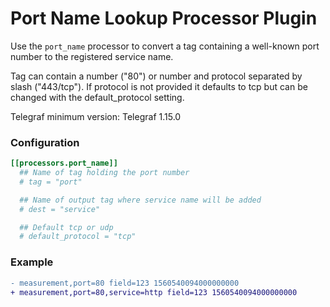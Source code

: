 # Port Name Lookup Processor Plugin

Use the `port_name` processor to convert a tag containing a well-known port number to the registered service name.

Tag can contain a number ("80") or number and protocol separated by slash ("443/tcp"). If protocol is not provided it defaults to tcp but can be changed with the default_protocol setting.

Telegraf minimum version: Telegraf 1.15.0

### Configuration

```toml
[[processors.port_name]]
  ## Name of tag holding the port number
  # tag = "port"

  ## Name of output tag where service name will be added
  # dest = "service"

  ## Default tcp or udp
  # default_protocol = "tcp"
```

### Example

```diff
- measurement,port=80 field=123 1560540094000000000
+ measurement,port=80,service=http field=123 1560540094000000000
```
